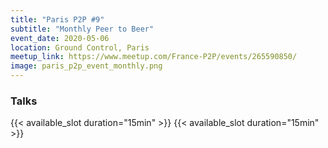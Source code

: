 ```yaml
---
title: "Paris P2P #9"
subtitle: "Monthly Peer to Beer"
event_date: 2020-05-06
location: Ground Control, Paris
meetup_link: https://www.meetup.com/France-P2P/events/265590850/
image: paris_p2p_event_monthly.png
---
```


### <i class="far fa-presentation"></i> Talks

{{< available_slot duration="15min" >}}
{{< available_slot duration="15min" >}}
